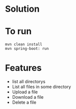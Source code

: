 # Solution

# To run
    mvn clean install
    mvn spring-boot: run

# Features
- list all directorys
- List all files in some directory
- Upload a file
- Download a file
- Delete a file